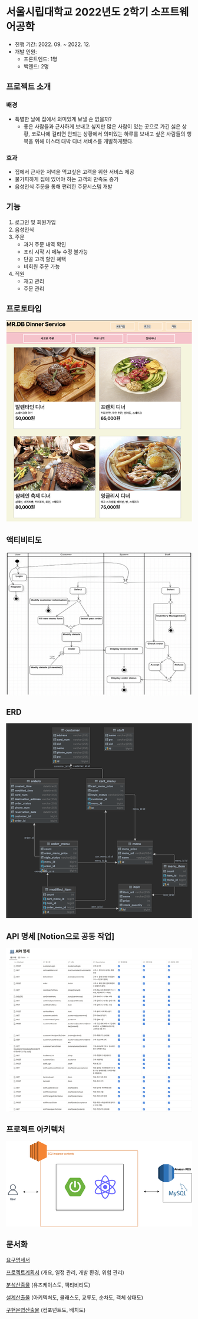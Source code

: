 # 서울시립대학교 2022년도 2학기 소프트웨어공학
- 진행 기간: 2022. 09. ~ 2022. 12.
- 개발 인원: 
    - 프론트엔드: 1명
    - 백엔드: 2명

## 프로젝트 소개

### 배경
- 특별한 날에 집에서 의미있게 보낼 순 없을까?
    + 좋은 사람들과 근사하게 보내고 싶지만 많은 사람이 있는 곳으로 가긴 싫은 상황, 코로나에 걸리면 안되는 상황에서 의미있는 하루를 보내고 싶은 사람들의 행복을 위해 미스터 대박 디너 서비스를 개발하게됐다.

### 효과
- 집에서 근사한 저녁을 먹고싶은 고객을 위한 서비스 제공
- 불가피하게 집에 있어야 하는 고객의 만족도 증가
- 음성인식 주문을 통해 편리한 주문시스템 개발

## 기능
1. 로그인 및 회원가입
2. 음성인식
3. 주문
    - 과거 주문 내역 확인
    - 조리 시작 시 메뉴 수정 불가능
    - 단골 고객 할인 혜택
    - 비회원 주문 가능
4. 직원 
    - 재고 관리
    - 주문 관리
    
## 프로토타입
<img width = "630" src="./img/homepage.png"/>

## 액티비티도
<img width = "700" src="./img/activity.png"/>

## ERD
<img width = "650" src="./img/dinnerERD.png"/>

## API 명세 [Notion으로 공동 작업]
<img src="./img/dinnerAPI.png"/>

## 프로젝트 아키텍처
<img src="./img/dinnerArchitecture.png">

## 문서화
[요구명세서](./docs/미스터대박디너서비스(2022_2)_수정본.pdf)

[프로젝트계획서](./docs/SE_02_추앙해_프로젝트계획.docx) (개요, 일정 관리, 개발 환경, 위험 관리)

[분석산출물](./docs/SE_02_추앙해_분석산출물.docx) (유즈케이스도, 액티비티도)

[설계산출물](./docs/SE_02_추앙해_설계산출물.doc) (아키텍처도, 클래스도, 교류도, 순차도, 객체 상태도)

[구현운영산출물](./docs/SE_02_추앙해_구현운영산출물.doc) (컴포넌트도, 배치도)